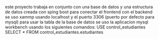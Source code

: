 este proyecto trabaja en conjunto con una base de datos y una estructura de datos creada con sping boot
para conectar el frontend con el backend se uso xammp usando localhost y el puerto 3306 (puerto por defecto para mysql)
para usar la tabla de la base de datos se uso la aplicacion mysql workbench usando los siguientes comandos:
USE control_estudiantes
SELECT * FROM control_estudiantes.estudiantes
